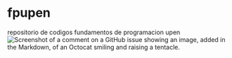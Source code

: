 # fpupen
repositorio de codigos fundamentos de programacion upen
![Screenshot of a comment on a GitHub issue showing an image, added in the Markdown, of an Octocat smiling and raising a tentacle.](https://img.freepik.com/vector-premium/concepto-programacion-desarrollo-software_126283-3047.jpg)
